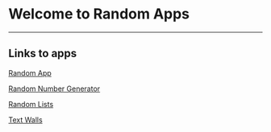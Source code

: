 # Welcome to Random Apps
---

## Links to apps

[Random App](randomapp)

[Random Number Generator](random-number-generator)

[Random Lists](random-lists)

[Text Walls](text-walls)
